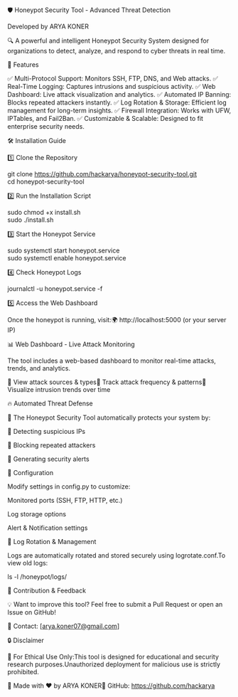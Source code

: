 🛡️ Honeypot Security Tool - Advanced Threat Detection

Developed by ARYA KONER

🔍 A powerful and intelligent Honeypot Security System designed for organizations to detect, analyze, and respond to cyber threats in real time.

🚀 Features

✅ Multi-Protocol Support: Monitors SSH, FTP, DNS, and Web attacks.
✅ Real-Time Logging: Captures intrusions and suspicious activity.
✅ Web Dashboard: Live attack visualization and analytics.
✅ Automated IP Banning: Blocks repeated attackers instantly.
✅ Log Rotation & Storage: Efficient log management for long-term insights.
✅ Firewall Integration: Works with UFW, IPTables, and Fail2Ban.
✅ Customizable & Scalable: Designed to fit enterprise security needs.

🛠️ Installation Guide

1️⃣ Clone the Repository

git clone https://github.com/hackarya/honeypot-security-tool.git  
cd honeypot-security-tool  

2️⃣ Run the Installation Script

sudo chmod +x install.sh  
sudo ./install.sh  

3️⃣ Start the Honeypot Service

sudo systemctl start honeypot.service  
sudo systemctl enable honeypot.service  

4️⃣ Check Honeypot Logs

journalctl -u honeypot.service -f  

5️⃣ Access the Web Dashboard

Once the honeypot is running, visit:🌍 http://localhost:5000 (or your server IP)

📊 Web Dashboard - Live Attack Monitoring

The tool includes a web-based dashboard to monitor real-time attacks, trends, and analytics.

🔹 View attack sources & types🔹 Track attack frequency & patterns🔹 Visualize intrusion trends over time



🔥 Automated Threat Defense

🚨 The Honeypot Security Tool automatically protects your system by:

🔹 Detecting suspicious IPs

🔹 Blocking repeated attackers

🔹 Generating security alerts

🔧 Configuration

Modify settings in config.py to customize:

Monitored ports (SSH, FTP, HTTP, etc.)

Log storage options

Alert & Notification settings

📄 Log Rotation & Management

Logs are automatically rotated and stored securely using logrotate.conf.To view old logs:

ls -l /honeypot/logs/  

📢 Contribution & Feedback

💡 Want to improve this tool? Feel free to submit a Pull Request or open an Issue on GitHub!

📧 Contact: [arya.koner07@gmail.com]

🔒 Disclaimer

🚠 For Ethical Use Only:This tool is designed for educational and security research purposes.Unauthorized deployment for malicious use is strictly prohibited.

🚀 Made with ❤️ by ARYA KONER🔗 GitHub: https://github.com/hackarya

